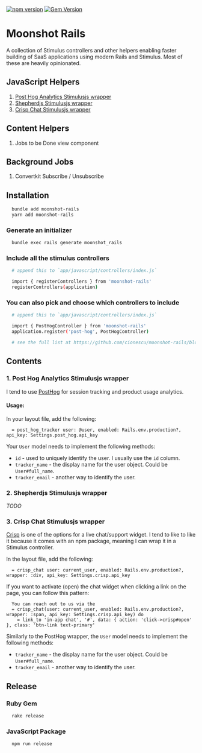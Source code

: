 [![npm version](https://badge.fury.io/js/moonshot-rails.svg)](https://badge.fury.io/js/moonshot-rails)
[![Gem Version](https://badge.fury.io/rb/moonshot-rails.svg)](https://badge.fury.io/rb/moonshot-rails)

# Moonshot Rails

A collection of Stimulus controllers and other helpers enabling faster building of SaaS applications using modern Rails and Stimulus. Most of these are heavily opinionated.

## JavaScript Helpers

1. [Post Hog Analytics Stimulusjs wrapper](#1-post-hog-analytics-stimulusjs-wrapper)
2. [Shepherdjs Stimulusjs wrapper](#2-shepherdjs-stimulusjs-wrapper)
3. [Crisp Chat Stimulusjs wrapper](#3-crisp-chat-stimulusjs-wrapper)

## Content Helpers
1. Jobs to be Done view component

## Background Jobs
1. Convertkit Subscribe / Unsubscribe

## Installation

```bash
  bundle add moonshot-rails
  yarn add moonshot-rails

```

### Generate an initializer
```bash
  bundle exec rails generate moonshot_rails
```

### Include all the stimulus controllers

```bash
  # append this to `app/javascript/controllers/index.js`

  import { registerControllers } from 'moonshot-rails'
  registerControllers(application)
```

### You can also pick and choose which controllers to include

```bash
  # append this to `app/javascript/controllers/index.js`

  import { PostHogController } from 'moonshot-rails'
  application.register('post-hog', PostHogController)

  # see the full list at https://github.com/cionescu/moonshot-rails/blob/main/app/assets/javascripts/moonshot/index.js
```

## Contents

### 1. Post Hog Analytics Stimulusjs wrapper

I tend to use [PostHog](https://posthog.com/) for session tracking and product usage analytics.

#### Usage:

In your layout file, add the following:

```erb
  = post_hog_tracker user: @user, enabled: Rails.env.production?, api_key: Settings.post_hog.api_key
```

Your `User` model needs to implement the following methods:
* `id` - used to uniquely identify the user. I usually use the `id` column.
* `tracker_name` - the display name for the user object. Could be `User#full_name`.
* `tracker_email` - another way to identify the user.

### 2. Shepherdjs Stimulusjs wrapper

*TODO*

### 3. Crisp Chat Stimulusjs wrapper

[Crisp](https://crisp.chat/) is one of the options for a live chat/support widget. I tend to like to like it because it comes with an npm package, meaning I can wrap it in a Stimulus controller.

In the layout file, add the following:

```erb
  = crisp_chat user: current_user, enabled: Rails.env.production?, wrapper: :div, api_key: Settings.crisp.api_key
```

If you want to activate (open) the chat widget when clicking a link on the page, you can follow this pattern:

```erb
  You can reach out to us via the
  = crisp_chat(user: current_user, enabled: Rails.env.production?, wrapper: :span, api_key: Settings.crisp.api_key) do
    = link_to 'in-app chat', '#', data: { action: 'click->crisp#open' }, class: 'btn-link text-primary'
```

Similarly to the PostHog wrapper, the `User` model needs to implement the following methods:
* `tracker_name` - the display name for the user object. Could be `User#full_name`.
* `tracker_email` - another way to identify the user.

## Release

### Ruby Gem

```bash
  rake release
```

### JavaScript Package

```bash
  npm run release
```

